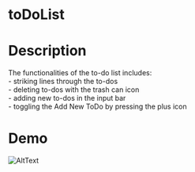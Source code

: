 # toDoList
# Description
The functionalities of the to-do list includes:  
    - striking lines through the to-dos  
    - deleting to-dos with the trash can icon  
    - adding new to-dos in the input bar  
    - toggling the Add New ToDo by pressing the plus icon
    
# Demo
![AltText](https://media.giphy.com/media/ZGBPOdQZube7KyLhai/giphy.gif)
